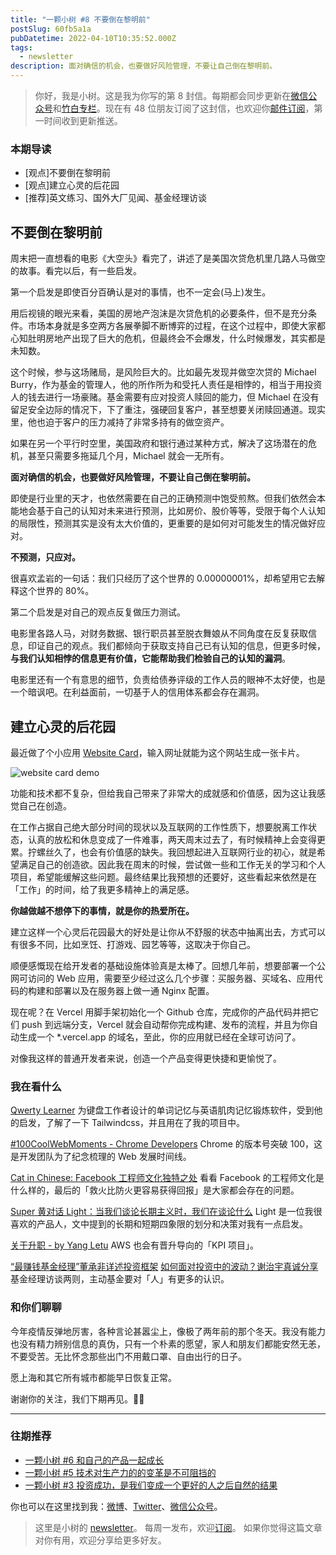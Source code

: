 ```yaml
---
title: "一颗小树 #8 不要倒在黎明前"
postSlug: 60fb5a1a
pubDatetime: 2022-04-10T10:35:52.000Z
tags:
  - newsletter
description: 面对确信的机会，也要做好风险管理，不要让自己倒在黎明前。
---
```


> 你好，我是小树。这是我为你写的第 8 封信。每期都会同步更新在[微信公众号](https://weixin.sogou.com/weixin?query=a_warm_tree)和[竹白专栏](https://xiaoshu.zhubai.love)。现在有 48 位朋友订阅了这封信，也欢迎你[邮件订阅](https://xiaoshu.zhubai.love)，第一时间收到更新推送。

### 本期导读

- [观点]不要倒在黎明前
- [观点]建立心灵的后花园
- [推荐]英文练习、国外大厂见闻、基金经理访谈

## 不要倒在黎明前

周末把一直想看的电影《大空头》看完了，讲述了是美国次贷危机里几路人马做空的故事。看完以后，有一些启发。

第一个启发是即使百分百确认是对的事情，也不一定会(马上)发生。

用后视镜的眼光来看，美国的房地产泡沫是次贷危机的必要条件，但不是充分条件。市场本身就是多空两方各展拳脚不断博弈的过程，在这个过程中，即使大家都心知肚明房地产出现了巨大的危机，但最终会不会爆发，什么时候爆发，其实都是未知数。

这个时候，参与这场赌局，是风险巨大的。比如最先发现并做空次贷的 Michael Burry，作为基金的管理人，他的所作所为和受托人责任是相悖的，相当于用投资人的钱去进行一场豪赌。基金需要有应对投资人赎回的能力，但 Michael 在没有留足安全边际的情况下，下了重注，强硬回复客户，甚至想要关闭赎回通道。现实里，他也迫于客户的压力减持了非常多持有的做空资产。

如果在另一个平行时空里，美国政府和银行通过某种方式，解决了这场潜在的危机，甚至只需要多拖延几个月，Michael 就会一无所有。

**面对确信的机会，也要做好风险管理，不要让自己倒在黎明前。**

即使是行业里的天才，也依然需要在自己的正确预测中饱受煎熬。但我们依然会本能地会基于自己的认知对未来进行预测，比如房价、股价等等，受限于每个人认知的局限性，预测其实是没有太大价值的，更重要的是如何对可能发生的情况做好应对。

**不预测，只应对。**

很喜欢孟岩的一句话：我们只经历了这个世界的 0.00000001%，却希望用它去解释这个世界的 80%。

第二个启发是对自己的观点反复做压力测试。

电影里各路人马，对财务数据、银行职员甚至脱衣舞娘从不同角度在反复获取信息，印证自己的观点。我们都倾向于获取支持自己已有认知的信息，但更多时候，**与我们认知相悖的信息更有价值，它能帮助我们检验自己的认知的漏洞**。

电影里还有一个有意思的细节，负责给债券评级的工作人员的眼神不太好使，也是一个暗讽吧。在利益面前，一切基于人的信用体系都会存在漏洞。

## 建立心灵的后花园

最近做了个小应用 [Website Card](https://website-card.vercel.app/)，输入网址就能为这个网站生成一张卡片。

![website card demo](/images/newsletter-8/website-card-demo.png)

功能和技术都不复杂，但给我自己带来了非常大的成就感和价值感，因为这让我感觉自己在创造。

在工作占据自己绝大部分时间的现状以及互联网的工作性质下，想要脱离工作状态，认真的放松和休息变成了一件难事，两天周末过去了，有时候精神上会变得更累。拧螺丝久了，也会有价值感的缺失。我回想起进入互联网行业的初心，就是希望满足自己的创造欲。因此我在周末的时候，尝试做一些和工作无关的学习和个人项目，希望能缓解这些问题。最终结果比我预想的还要好，这些看起来依然是在「工作」的时间，给了我更多精神上的满足感。

**你越做越不想停下的事情，就是你的热爱所在。**

建立这样一个心灵后花园最大的好处是让你从不舒服的状态中抽离出去，方式可以有很多不同，比如烹饪、打游戏、园艺等等，这取决于你自己。

顺便感慨现在给开发者的基础设施体验真是太棒了。回想几年前，想要部署一个公网可访问的 Web 应用，需要至少经过这么几个步骤：买服务器、买域名、应用代码的构建和部署以及在服务器上做一通 Nginx 配置。

现在呢？在 Vercel 用脚手架初始化一个 Github 仓库，完成你的产品代码并把它们 push 到远端分支，Vercel 就会自动帮你完成构建、发布的流程，并且为你自动生成一个 \*.vercel.app 的域名，至此，你的应用就已经在全球可访问了。

对像我这样的普通开发者来说，创造一个产品变得更快捷和更愉悦了。

### 我在看什么

[Qwerty Learner](https://qwerty.kaiyi.cool/)
为键盘工作者设计的单词记忆与英语肌肉记忆锻炼软件，受到他的启发，了解了一下 Tailwindcss，并且用在了我的项目中。

[#100CoolWebMoments - Chrome Developers](https://developer.chrome.com/100/)
Chrome 的版本号突破 100，这是开发团队为了纪念梳理的 Web 发展时间线。

[Cat in Chinese: Facebook 工程师文化独特之处](https://chinese.catchen.me/2022/02/unique-engineering-culture-of-facebook.html)
看看 Facebook 的工程师文化是什么样的，最后的「救火比防火更容易获得回报」是大家都会存在的问题。

[Super 黄对话 Light：当我们谈论长期主义时，我们在谈论什么](https://mp.weixin.qq.com/s/dkkKIc-p486r-SWJIK_NqQ)
Light 是一位我很喜欢的产品人，文中提到的长期和短期四象限的划分和决策对我有一点启发。

[关于升职 - by Yang Letu](https://yorotoo.medium.com/%E5%85%B3%E4%BA%8E%E5%8D%87%E8%81%8C-55dbe62ebaf)
AWS 也会有晋升导向的「KPI 项目」。

[“最赚钱基金经理”董承非详述投资框架](https://mp.weixin.qq.com/s/9ZiZT0-wbJNDFd2M9o3zIQ)
[如何面对投资中的波动？谢治宇真诚分享](https://mp.weixin.qq.com/s/BZLnGTWvM5LWGxKnygkYWQ)
基金经理访谈两则，主动基金要对「人」有更多的认识。

### 和你们聊聊

今年疫情反弹地厉害，各种言论甚嚣尘上，像极了两年前的那个冬天。我没有能力也没有精力辨别信息的真伪，只有一个朴素的愿望，家人和朋友们都能安然无恙，不要受苦。无比怀念那些出门不用戴口罩、自由出行的日子。

愿上海和其它所有城市都能早日恢复正常。

谢谢你的关注，我们下期再见。👋🏻

---

### 往期推荐

- [一颗小树 #6 和自己的产品一起成长](https://xiaoshu.zhubai.love/posts/2120043452577370112)
- [一颗小树 #5 技术对生产力的的变革是不可阻挡的](https://xiaoshu.zhubai.love/posts/2117506897874653184)
- [一颗小树 #3 投资成功，是我们变成一个更好的人之后自然的结果](https://xiaoshu.zhubai.love/posts/2112432863390703616)

你也可以在这里找到我：[微博](https://weibo.com/u/5361470927)、[Twitter](https://twitter.com/yeshu_in_future)、[微信公众号](https://weixin.sogou.com/weixin?query=a_warm_tree)。

> 这里是小树的 [newsletter](https://xiaoshu.zhubai.love)。 每周一发布，欢迎[订阅](https://xiaoshu.zhubai.love)。
> 如果你觉得这篇文章对你有用，欢迎分享给更多好友。

